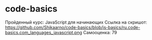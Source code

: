 # code-basics

Пройденный курс: JavaScript для начинающих
Ссылка на скришот: https://github.com/Shikaarno/code-basics/blob/js-basics/ru.code-basics.com_languages_javascript.png
Самооценка: 79
